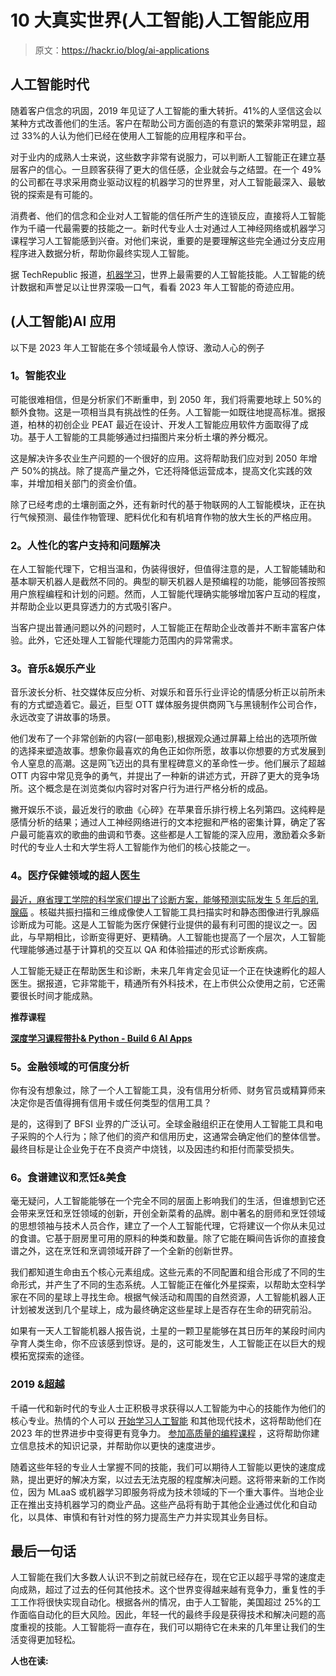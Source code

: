 # 10 大真实世界(人工智能)人工智能应用

> 原文：<https://hackr.io/blog/ai-applications>

## **人工智能时代**

随着客户信念的巩固，2019 年见证了人工智能的重大转折。41%的人坚信这会以某种方式改善他们的生活。客户在帮助公司方面创造的有意识的繁荣非常明显，超过 33%的人认为他们已经在使用人工智能的应用程序和平台。

对于业内的成熟人士来说，这些数字非常有说服力，可以判断人工智能正在建立基层客户的信心。一旦顾客获得了更大的信任感，企业就会与之结盟。在一个 49%的公司都在寻求采用商业驱动议程的机器学习的世界里，对人工智能最深入、最敏锐的探索是有可能的。

消费者、他们的信念和企业对人工智能的信任所产生的连锁反应，直接将人工智能作为千禧一代最需要的技能之一。新时代专业人士对通过人工神经网络或机器学习课程学习人工智能感到兴奋。对他们来说，重要的是要理解这些完全通过分支应用程序进入数据分析，帮助你最终实现人工智能。

据 TechRepublic 报道，[机器学习](https://hackr.io/tutorials/learn-machine-learning-ml)，世界上最需要的人工智能技能。人工智能的统计数据和声誉足以让世界深吸一口气，看看 2023 年人工智能的奇迹应用。

## **(人工智能)AI 应用**

以下是 2023 年人工智能在多个领域最令人惊讶、激动人心的例子

### **1。智能农业**

可能很难相信，但是分析家们不断重申，到 2050 年，我们将需要地球上 50%的额外食物。这是一项相当具有挑战性的任务。人工智能一如既往地提高标准。据报道，柏林的初创企业 PEAT 最近在设计、开发人工智能应用软件方面取得了成功。基于人工智能的工具能够通过扫描图片来分析土壤的养分概况。

这是解决许多农业生产问题的一个很好的应用。这将帮助我们应对到 2050 年增产 50%的挑战。除了提高产量之外，它还将降低运营成本，提高文化实践的效率，并增加相关部门的资金价值。

除了已经考虑的土壤剖面之外，还有新时代的基于物联网的人工智能模块，正在执行气候预测、最佳作物管理、肥料优化和有机培育作物的放大生长的严格应用。

### **2。人性化的客户支持和问题解决**

在人工智能代理下，它相当温和，伪装得很好，但值得注意的是，人工智能辅助和基本聊天机器人是截然不同的。典型的聊天机器人是预编程的功能，能够回答按照用户旅程编程和计划的问题。然而，人工智能代理确实能够增加客户互动的程度，并帮助企业以更具穿透力的方式吸引客户。

当客户提出普通问题以外的问题时，人工智能正在帮助企业改善并不断丰富客户体验。此外，它还处理人工智能代理能力范围内的异常需求。

### **3。音乐&娱乐产业**

音乐波长分析、社交媒体反应分析、对娱乐和音乐行业评论的情感分析正以前所未有的方式塑造着它。最近，巨型 OTT 媒体服务提供商网飞与黑镜制作公司合作，永远改变了讲故事的场景。

他们发布了一个非常创新的内容(一部电影),根据观众通过屏幕上给出的选项所做的选择来塑造故事。想象你最喜欢的角色正如你所愿，故事以你想要的方式发展到令人窒息的高潮。这是网飞迈出的具有里程碑意义的革命性一步。他们展示了超越 OTT 内容中常见竞争的勇气，并提出了一种新的讲述方式，开辟了更大的竞争场所。这个概念是在浏览类似内容时对客户行为进行严格分析的成品。

撇开娱乐不谈，最近发行的歌曲《心碎》在苹果音乐排行榜上名列第四。这纯粹是感情分析的结果；通过人工神经网络进行的文本挖掘和严格的密集计算，确定了客户最可能喜欢的歌曲的曲调和节奏。这些都是人工智能的深入应用，激励着众多新时代的专业人士和大学生将人工智能作为他们的核心技能之一。

### **4。医疗保健领域的超人医生**

[最近，麻省理工学院的科学家们提出了诊断方案，能够预测实际发生 5 年后的乳腺癌](https://techcrunch.com/2019/06/26/mit-ai-tool-can-predict-breast-cancer-up-to-5-years-early-works-equally-well-for-white-and-black-patients/) 。核磁共振扫描和三维成像使人工智能工具扫描实时和静态图像进行乳腺癌诊断成为可能。这是人工智能为医疗保健行业提供的最有利可图的提议之一。因此，与早期相比，诊断变得更好、更精确。人工智能也提高了一个层次，人工智能代理能够通过基于计算机的交互以 QA 和体验描述的形式诊断疾病。

人工智能无疑正在帮助医生和诊断，未来几年肯定会见证一个正在快速孵化的超人医生。据报道，它非常能干，精通所有外科技术，在上市供公众使用之前，它还需要很长时间才能成熟。

**推荐课程**

**[深度学习课程带扑& Python - Build 6 AI Apps](https://click.linksynergy.com/deeplink?id=jU79Zysihs4&mid=39197&murl=https%3A%2F%2Fwww.udemy.com%2Fcourse%2Fflutter-deeplearning-course%2F)**

### **5。金融领域的可信度分析**

你有没有想象过，除了一个人工智能工具，没有信用分析师、财务官员或精算师来决定你是否值得拥有信用卡或任何类型的信用工具？

是的，这得到了 BFSI 业界的广泛认可。全球金融组织正在使用人工智能工具和电子采购的个人行为；除了他们的资产和信用历史，这通常会确定他们的整体信誉。最终目标是让企业免于在不良资产中烧钱，以及因违约和拒付而蒙受损失。

### **6。食谱建议和烹饪&美食**

毫无疑问，人工智能能够在一个完全不同的层面上影响我们的生活，但谁想到它还会带来烹饪和烹饪领域的创新，开创全新菜肴的品牌。剧中著名的厨师和烹饪领域的思想领袖与技术人员合作，建立了一个人工智能代理，它将建议一个你从未见过的食谱。它基于厨房里可用的原料的种类和数量。除了它能在瞬间告诉你的直接食谱之外，这在烹饪和烹调领域开辟了一个全新的创新世界。

我们都知道生命由五个核心元素组成。这些元素的不同配置和组合形成了不同的生命形式，并产生了不同的生态系统。人工智能正在催化外星探索，以帮助太空科学家在不同的星球上寻找生命。根据气候活动和周围的自然资源，人工智能机器人正计划被发送到几个星球上，成为最终确定这些星球上是否存在生命的研究前沿。

如果有一天人工智能机器人报告说，土星的一颗卫星能够在其日历年的某段时间内孕育人类生命，你不应该感到惊讶。是的，这可能发生，人工智能正在以巨大的规模拓宽探索的途径。

### **2019 &超越**

千禧一代和新时代的专业人士正积极寻求获得以人工智能为中心的技能作为他们的核心专业。热情的个人可以 [开始学习人工智能](https://hackr.io/tutorials/learn-artificial-intelligence-ai?ref=blog-post) 和其他现代技术，这将帮助他们在 2023 年的世界进步中变得更有竞争力。 [参加高质量的编程课程](https://hackr.io/tutorials/learn-javascript?ref=blog-post) ，这将帮助你建立信息技术的知识记录，并帮助你以更快的速度进步。

随着这些年轻的专业人士掌握不同的技能，我们可以期待人工智能以更快的速度成熟，提出更好的解决方案，以过去无法克服的程度解决问题。这将带来新的工作岗位，因为 MLaaS 或机器学习即服务将成为技术领域的下一个重大事件。当地企业正在推出支持机器学习的商业产品。这些产品将有助于其他企业通过优化和自动化，以具体、审慎和有针对性的努力提高生产力并实现其业务目标。

## **最后一句话**

人工智能在我们大多数人认识不到之前就已经存在，现在它正以超乎寻常的速度走向成熟，超过了过去的任何其他技术。这个世界变得越来越有竞争力，重复性的手工工作将很快实现自动化。根据各州的情况，由于人工智能，美国超过 25%的工作面临自动化的巨大风险。因此，年轻一代的最终手段是获得技术和解决问题的高度重视的技能。人工智能将一直存在，我们可以期待它在未来的几年里让我们的生活变得更加轻松。

**人也在读:**